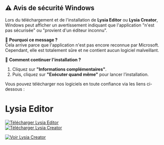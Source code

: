 ## ⚠️ Avis de sécurité Windows  

Lors du téléchargement et de l'installation de **Lysia Editor** ou **Lysia Creator**, Windows peut afficher un avertissement indiquant que l'application "n'est pas sécurisée" ou "provient d'un éditeur inconnu".  

🔹 **Pourquoi ce message ?**  
Cela arrive parce que l'application n'est pas encore reconnue par Microsoft. Cependant, elle est totalement sûre et ne contient aucun logiciel malveillant.  

🔹 **Comment continuer l'installation ?**  
1. Cliquez sur **"Informations complémentaires"**.  
2. Puis, cliquez sur **"Exécuter quand même"** pour lancer l’installation.  

Vous pouvez télécharger nos logiciels en toute confiance via les liens ci-dessous :  

# Lysia Editor  

[![Télécharger Lysia Editor](https://img.shields.io/badge/T%C3%A9l%C3%A9charger-Lysia%20Editor-blue?style=for-the-badge&logo=windows)](https://github.com/tariteur/patron-editor-windows/releases/download/v1.0.2/PatronEditor-Setup-1.0.2.exe)  
[![Télécharger Lysia Creator](https://img.shields.io/badge/T%C3%A9l%C3%A9charger-Lysia%20Creator-gree?style=for-the-badge&logo=windows)](https://github.com/tariteur/patron-creator-windows/releases/download/v1.0.4/PatronCreator-Setup-1.0.4.exe)  

[![Voir Lysia Creator](https://img.shields.io/badge/Visiter-Lysia%20Creator-gree?style=for-the-badge&logo=github)](https://github.com/tariteur/patron-creator-windows)  
